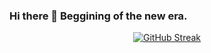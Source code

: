 ### Hi there 👋 Beggining of the new era.
<p align="center" >
<a href="https://git.io/streak-stats"><img src="https://streak-stats.demolab.com?user=nicklevai&theme=dark" alt="GitHub Streak" /></a>
</p>
<!--
**nicklevai/nicklevai** is a ✨ _special_ ✨ repository because its `README.md` (this file) appears on your GitHub profile.

Here are some ideas to get you started:

- 🔭 I’m currently working on ...
- 🌱 I’m currently learning ...
- 👯 I’m looking to collaborate on ...
- 🤔 I’m looking for help with ...
- 💬 Ask me about ...
- 📫 How to reach me: ...
- 😄 Pronouns: ...
- ⚡ Fun fact: ...
-->
